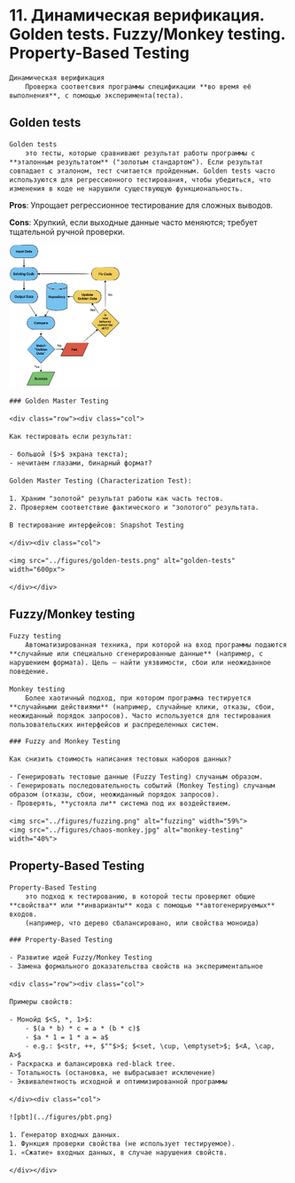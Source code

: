 # 11. Динамическая верификация. Golden tests. Fuzzy/Monkey testing. Property-Based Testing

```{glossary}
Динамическая верификация
    Проверка соответсвия программы спецификации **во время её выполнения**, с помощью эксперимента(теста).
```

## Golden tests

```{glossary}
Golden tests
    это тесты, которые сравнивают результат работы программы с **эталонным результатом** ("золотым стандартом"). Если результат совпадает с эталоном, тест считается пройденным. Golden tests часто используются для регрессионного тестирования, чтобы убедиться, что изменения в коде не нарушили существующую функциональность.
```

**Pros**: Упрощает регрессионное тестирование для сложных выводов.

**Cons**: Хрупкий, если выходные данные часто меняются; требует тщательной ручной проверки.

<img src="../figures/golden-tests.png" alt="golden-tests" width="200px" class="mb-1">

````{dropdown} Пенской А.В.
### Golden Master Testing

<div class="row"><div class="col">

Как тестировать если результат:

- большой ($>$ экрана текста);
- нечитаем глазами, бинарный формат?

Golden Master Testing (Characterization Test):

1. Храним "золотой" результат работы как часть тестов.
2. Проверяем соответствие фактического и "золотого" результата.

В тестирование интерфейсов: Snapshot Testing

</div><div class="col">

<img src="../figures/golden-tests.png" alt="golden-tests" width="600px">

</div></div>
````

## Fuzzy/Monkey testing

```{glossary}
Fuzzy testing
    Автоматизированная техника, при которой на вход программы подаются **случайные или специально сгенерированные данные** (например, с нарушением формата). Цель — найти уязвимости, сбои или неожиданное поведение.

Monkey testing
    Более хаотичный подход, при котором программа тестируется **случайными действиями** (например, случайные клики, отказы, сбои, неожиданный порядок запросов). Часто используется для тестирования пользовательских интерфейсов и распределенных систем.
```

````{dropdown} Пенской А.В.
### Fuzzy and Monkey Testing

Как снизить стоимость написания тестовых наборов данных?

- Генерировать тестовые данные (Fuzzy Testing) случаным образом.
- Генерировать последовательность событий (Monkey Testing) случаным образом (отказы, сбои, неожиданный порядок запросов).
- Проверять, **устояла ли** система под их воздействием.

<img src="../figures/fuzzing.png" alt="fuzzing" width="59%">
<img src="../figures/chaos-monkey.jpg" alt="monkey-testing" width="40%">

````

## Property-Based Testing

```{glossary}
Property-Based Testing
    это подход к тестированию, в которой тесты проверяют общие **свойства** или **инварианты** кода с помощью **автогенерируемых** входов.
    (например, что дерево сбалансировано, или свойства моноида)
```

````{dropdown} Пенской А.В.
### Property-Based Testing

- Развитие идей Fuzzy/Monkey Testing
- Замена формального доказательства свойств на экспериментальное

<div class="row"><div class="col">

Примеры свойств:

- Монойд $<S, *, 1>$:
    - $(a * b) * c = a * (b * c)$
    - $a * 1 = 1 * a = a$
    - e.g.: $<str, ++, $""$>$; $<set, \cup, \emptyset>$; $<A, \cap, A>$
- Раскраска и балансировка red-black tree.
- Тотальность (остановка, не выбрасывает исключение)
- Эквивалентность исходной и оптимизированной программы

</div><div class="col">

![pbt](../figures/pbt.png)

1. Генератор входных данных.
1. Функция проверки свойства (не использует тестируемое).
1. «Сжатие» входных данных, в случае нарушения свойств.

</div></div>
````
